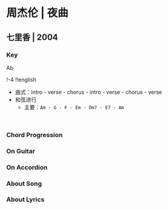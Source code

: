 # 周杰伦 | 夜曲
## 七里香 | 2004

### Key
Ab

!-4
!!english


- 曲式：intro - verse - chorus - intro - verse - chorus - verse
- 和弦进行
    - 主要：`Am - G - F - Em - Dm7 - E7 - Am`


&nbsp;&nbsp;

### Chord Progression

### On Guitar


### On Accordion


### About Song 





### About Lyrics


